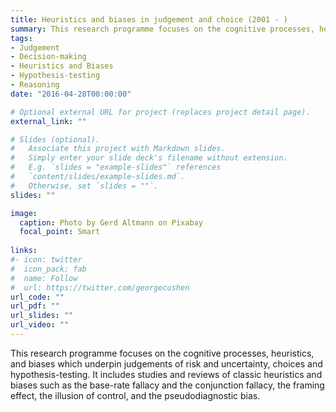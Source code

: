 ```yaml
---
title: Heuristics and biases in judgement and choice (2001 - )
summary: This research programme focuses on the cognitive processes, heuristics, and biases which underpin judgements of risk and uncertainty, choices and hypothesis-testing.
tags:
- Judgement
- Decision-making
- Heuristics and Biases
- Hypothesis-testing
- Reasoning
date: "2016-04-28T00:00:00"

# Optional external URL for project (replaces project detail page).
external_link: ""

# Slides (optional).
#   Associate this project with Markdown slides.
#   Simply enter your slide deck's filename without extension.
#   E.g. `slides = "example-slides"` references 
#   `content/slides/example-slides.md`.
#   Otherwise, set `slides = ""`.
slides: ""

image:
  caption: Photo by Gerd Altmann on Pixabay
  focal_point: Smart
  
links:
#- icon: twitter
#  icon_pack: fab
#  name: Follow
#  url: https://twitter.com/georgecushen
url_code: ""
url_pdf: ""
url_slides: ""
url_video: ""
---
```

This research programme focuses on the cognitive processes, heuristics, and biases which underpin judgements of risk and uncertainty, choices and hypothesis-testing. It includes studies and reviews of classic heuristics and biases such as the base-rate fallacy and the conjunction fallacy, the framing effect, the illusion of control, and the pseudodiagnostic bias.
